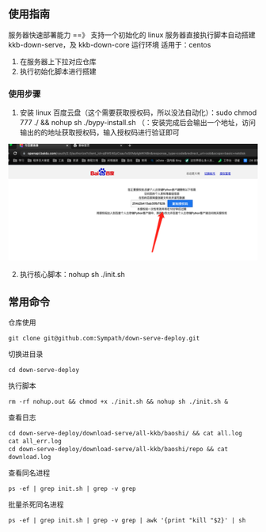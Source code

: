 ## 使用指南

服务器快速部署能力 ==》 支持一个初始化的 linux 服务器直接执行脚本自动搭建 kkb-down-serve，及 kkb-down-core 运行环境
适用于：centos

1. 在服务器上下拉对应仓库
2. 执行初始化脚本进行搭建

### 使用步骤

1. 安装 linux 百度云盘（这个需要获取授权码，所以没法自动化）：sudo chmod 777 ./ && nohup sh ./bypy-install.sh
   （：安装完成后会输出一个地址，访问输出的的地址获取授权码，输入授权码进行验证即可

![20220819165228](https://raw.githubusercontent.com/Sympath/imgs/main/20220819165228.png)

2. 执行核心脚本：nohup sh ./init.sh

## 常用命令

仓库使用

```
git clone git@github.com:Sympath/down-serve-deploy.git
```

切换进目录

```
cd down-serve-deploy
```

执行脚本

```
rm -rf nohup.out && chmod +x ./init.sh && nohup sh ./init.sh &
```

查看日志

```
cd down-serve-deploy/download-serve/all-kkb/baoshi/ && cat all.log
cat all_err.log
cd down-serve-deploy/download-serve/all-kkb/baoshi/repo && cat download.log
```

查看同名进程

```
ps -ef | grep init.sh | grep -v grep
```

批量杀死同名进程

```
ps -ef | grep init.sh | grep -v grep | awk '{print "kill "$2}' | sh
```
